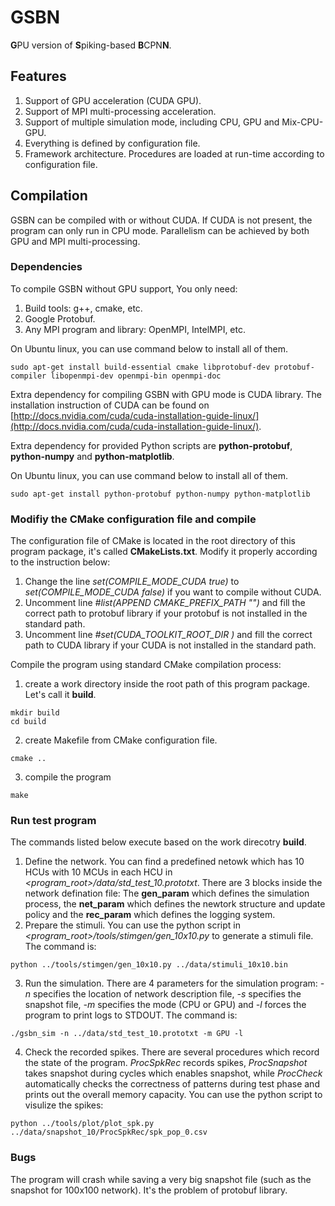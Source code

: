 # GSBN
 
<strong>G</strong>PU version of <strong>S</strong>piking-based <strong>B</strong>CPN<strong>N</strong>.

## Features
1. Support of GPU acceleration (CUDA GPU).
2. Support of MPI multi-processing acceleration.
3. Support of multiple simulation mode, including CPU, GPU and Mix-CPU-GPU.
4. Everything is defined by configuration file.
5. Framework architecture. Procedures are loaded at run-time according to configuration file.

## Compilation
GSBN can be compiled with or without CUDA. If CUDA is not present, the program can only run in CPU mode. Parallelism can be achieved by both GPU and MPI multi-processing.

### Dependencies
To compile GSBN without GPU support, You only need:
 1. Build tools: g++, cmake, etc.
 2. Google Protobuf.
 3. Any MPI program and library: OpenMPI, IntelMPI, etc.

On Ubuntu linux, you can use command below to install all of them.
````
sudo apt-get install build-essential cmake libprotobuf-dev protobuf-compiler libopenmpi-dev openmpi-bin openmpi-doc
````

Extra dependency for compiling GSBN with GPU mode is CUDA library. The installation instruction of CUDA can be found on [http://docs.nvidia.com/cuda/cuda-installation-guide-linux/](http://docs.nvidia.com/cuda/cuda-installation-guide-linux/).

Extra dependency for provided Python scripts are **python-protobuf**, **python-numpy** and **python-matplotlib**.

On Ubuntu linux, you can use command below to install all of them.
````
sudo apt-get install python-protobuf python-numpy python-matplotlib
````

### Modifiy the CMake configuration file and compile
The configuration file of CMake is located in the root directory of this program package, it's called **CMakeLists.txt**. Modify it properly according to the instruction below:

1. Change the line *set(COMPILE_MODE_CUDA true)* to *set(COMPILE_MODE_CUDA false)* if you want to compile without CUDA.
2. Uncomment line *#list(APPEND CMAKE_PREFIX_PATH "<PATH TO PROTOBUF>")* and fill the correct path to protobuf library if your protobuf is not installed in the standard path.
3. Uncomment line *#set(CUDA_TOOLKIT_ROOT_DIR <PATH TO CUDA>)* and fill the correct path to CUDA library if your CUDA is not installed in the standard path.

Compile the program using standard CMake compilation process:

1. create a work directory inside the root path of this program package. Let's call it **build**.
````
mkdir build
cd build
````
2. create Makefile from CMake configuration file.
````
cmake ..
````
3. compile the program
````
make
````

### Run test program
The commands listed below execute based on the work direcotry **build**.

1. Define the network. You can find a predefined netowk which has 10 HCUs with 10 MCUs in each HCU in *<program_root>/data/std_test_10.prototxt*. There are 3 blocks inside the network defination file: The **gen_param** which defines the simulation process, the **net_param** which defines the newtork structure and update policy and the **rec_param** which defines the logging system.
2. Prepare the stimuli. You can use the python script in *<program_root>/tools/stimgen/gen_10x10.py* to generate a stimuli file. The command is:
````
python ../tools/stimgen/gen_10x10.py ../data/stimuli_10x10.bin
````
3. Run the simulation. There are 4 parameters for the simulation program: *-n* specifies the location of network description file, *-s* specifies the snapshot file, *-m* specifies the mode (CPU or GPU) and *-l* forces the program to print logs to STDOUT. The command is:
````
./gsbn_sim -n ../data/std_test_10.prototxt -m GPU -l
````
4. Check the recorded spikes. There are several procedures which record the state of the program. *ProcSpkRec* records spikes, *ProcSnapshot* takes snapshot during cycles which enables snapshot, while *ProcCheck* automatically checks the correctness of patterns during test phase and prints out the overall memory capacity. You can use the python script to visulize the spikes:
````
python ../tools/plot/plot_spk.py ../data/snapshot_10/ProcSpkRec/spk_pop_0.csv
````

### Bugs
The program will crash while saving a very big snapshot file (such as the snapshot for 100x100 network). It's the problem of protobuf library.

